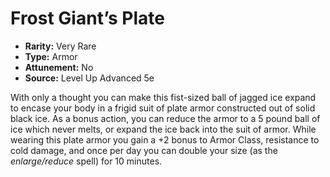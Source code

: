 # Frost Giant’s Plate

- **Rarity:** Very Rare
- **Type:** Armor
- **Attunement:** No
- **Source:** Level Up Advanced 5e

With only a thought you can make this fist-sized ball of jagged ice expand to encase your body in a frigid suit of plate armor constructed out of solid black ice. As a bonus action, you can reduce the armor to a 5 pound ball of ice which never melts, or expand the ice back into the suit of armor. While wearing this plate armor you gain a +2 bonus to Armor Class, resistance to cold damage, and once per day you can double your size (as the _enlarge/reduce_  spell) for 10 minutes.
